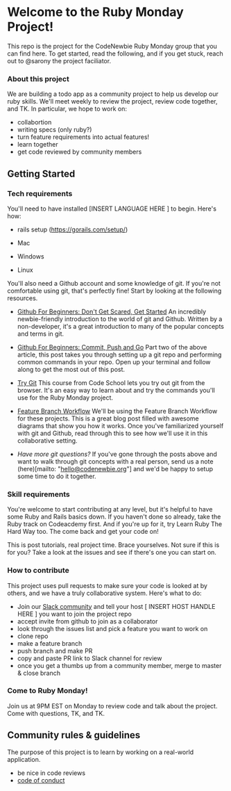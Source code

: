 # Welcome to the Ruby Monday Project! 
This repo is the project for the CodeNewbie Ruby Monday group that you can find here. To get started, read the following, and if you get stuck, reach out to @sarony the project faciliator.

### About this project
We are building a todo app as a community project to help us develop our ruby skills. We'll meet weekly to review the project, review code together, and TK. In particular, we hope to work on:

- collabortion
- writing specs (only ruby?)
- turn feature requirements into actual features!
- learn together
- get code reviewed by community members

## Getting Started

### Tech requirements
You'll need to have installed [INSERT LANGUAGE HERE ] to begin. Here's how:

- rails setup (https://gorails.com/setup/)

- Mac
- Windows
- Linux

You'll also need a Github account and some knowledge of git. If you're not comfortable using git, that's perfectly fine! Start by looking at the following resources. 

- [Github For Beginners: Don't Get Scared, Get Started](http://readwrite.com/2013/09/30/understanding-github-a-journey-for-beginners-part-1)
An incredibly newbie-friendly introduction to the world of git and Github. Written by a non-developer, it's a great introduction to many of the popular concepts and terms in git. 

- [Github For Beginners: Commit, Push and Go](http://readwrite.com/2013/10/02/github-for-beginners-part-2)
Part two of the above article, this post takes you through setting up a git repo and performing common commands in your repo. Open up your terminal and follow along to get the most out of this post.

- [Try Git](https://try.github.io/levels/1/challenges/1)
This course from Code School lets you try out git from the browser. It's an easy way to learn about and try the commands you'll use for the Ruby Monday project.

- [Feature Branch Workflow](https://www.atlassian.com/git/tutorials/comparing-workflows/feature-branch-workflow)
We'll be using the Feature Branch Workflow for these projects. This is a great blog post filled with awesome diagrams that show you how it works. Once you've familiarized yourself with git and Github, read through this to see how we'll use it in this collaborative setting.

- *Have more git questions?* If you've gone through the posts above and want to walk through git concepts with a real person, send us a note (here)[mailto: "hello@codenewbie.org"] and we'd be happy to setup some time to do it together.

### Skill requirements
You're welcome to start contributing at any level, but it's helpful to have some Ruby and Rails basics down. If you haven't done so already, take the Ruby track on Codeacdemy first. And if you're up for it, try Learn Ruby The Hard Way too. The come back and get your code on!

This is post tutorials, real project time. Brace yourselves. Not sure if this is for you? Take a look at the issues and see if there's one you can start on.

### How to contribute
This project uses pull requests to make sure your code is looked at by others, and we have a truly collaborative system. Here's what to do:

- Join our [Slack community][1] and tell your host [ INSERT HOST HANDLE HERE ] you want to join the project repo
- accept invite from github to join as a collaborator
- look through the issues list and pick a feature you want to work on
- clone repo
- make a feature branch
- push branch and make PR
- copy and paste PR link to Slack channel for review
- once you get a thumbs up from a community member, merge to master & close branch

### Come to Ruby Monday!
Join us at 9PM EST on Monday to review code and talk about the project. Come with questions, TK, and TK.

## Community rules & guidelines
The purpose of this project is to learn by working on a real-world application.

- be nice in code reviews
- [code of conduct](http://www.codenewbie.org/blogs/our-code-of-conduct)

[1]: https://codenewbie.typeform.com/to/uwsWlZ
